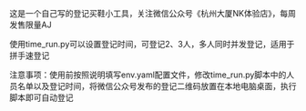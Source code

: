 这是一个自己写的登记买鞋小工具，关注微信公众号《杭州大厦NK体验店》，每周发售限量AJ

使用time_run.py可以设置登记时间，可登记2、3人，多人同时并发登记，适用于拼手速登记

注意事项：使用前按照说明填写env.yaml配置文件，修改time_run.py脚本中的人员名单以及登记时间，将微信公众号发布的登记二维码放置在本地电脑桌面，执行脚本即可自动登记
